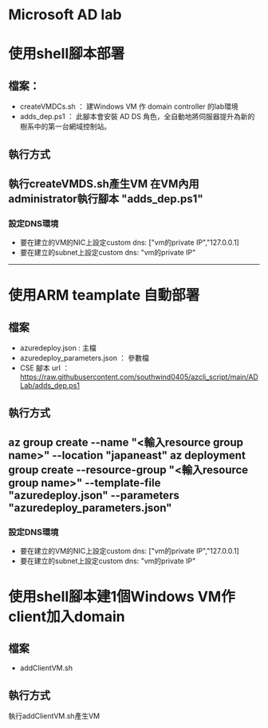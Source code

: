 # Microsoft AD lab
# 使用shell腳本部署
## 檔案：
- createVMDCs.sh ： 建Windows VM 作 domain controller 的lab環境
- adds_dep.ps1 ： 此腳本會安裝 AD DS 角色，全自動地將伺服器提升為新的樹系中的第一台網域控制站。
## 執行方式
執行createVMDS.sh產生VM
在VM內用administrator執行腳本 "adds_dep.ps1"
---
### 設定DNS環境
- 要在建立的VM的NIC上設定custom dns: ["vm的private IP","127.0.0.1]
- 要在建立的subnet上設定custom dns: "vm的private IP"

---

# 使用ARM teamplate 自動部署
## 檔案
- azuredeploy.json : 主檔
- azuredeploy_parameters.json ： 參數檔
- CSE 腳本 url ： https://raw.githubusercontent.com/southwind0405/azcli_script/main/ADLab/adds_dep.ps1
## 執行方式
az group create --name "<輸入resource group name>" --location "japaneast"
az deployment group create --resource-group "<輸入resource group name>" --template-file "azuredeploy.json" --parameters "azuredeploy_parameters.json"
---
### 設定DNS環境
- 要在建立的VM的NIC上設定custom dns: ["vm的private IP","127.0.0.1]
- 要在建立的subnet上設定custom dns: "vm的private IP"


# 使用shell腳本建1個Windows VM作client加入domain
## 檔案
- addClientVM.sh
## 執行方式
執行addClientVM.sh產生VM
